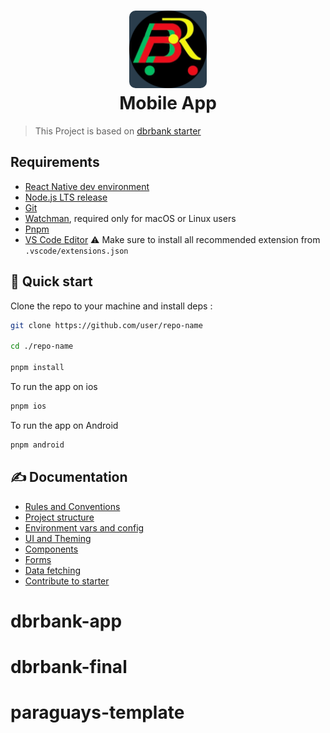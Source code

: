 <h1 align="center">
  <img alt="logo" src="./assets/icon.png" width="124px" style="border-radius:10px"/><br/>
Mobile App </h1>

> This Project is based on [dbrbank starter](https://starter.dbrbank.com)

## Requirements

- [React Native dev environment ](https://reactnative.dev/docs/environment-setup)
- [Node.js LTS release](https://nodejs.org/en/)
- [Git](https://git-scm.com/)
- [Watchman](https://facebook.github.io/watchman/docs/install#buildinstall), required only for macOS or Linux users
- [Pnpm](https://pnpm.io/installation)
- [VS Code Editor](https://code.visualstudio.com/download) ⚠️ Make sure to install all recommended extension from `.vscode/extensions.json`

## 👋 Quick start

Clone the repo to your machine and install deps :

```sh
git clone https://github.com/user/repo-name

cd ./repo-name

pnpm install
```

To run the app on ios

```sh
pnpm ios
```

To run the app on Android

```sh
pnpm android
```

## ✍️ Documentation

- [Rules and Conventions](https://starter.dbrbank.com/getting-started/rules-and-conventions/)
- [Project structure](https://starter.dbrbank.com/getting-started/project-structure)
- [Environment vars and config](https://starter.dbrbank.com/getting-started/environment-vars-config)
- [UI and Theming](https://starter.dbrbank.com/ui-and-theme/ui-theming)
- [Components](https://starter.dbrbank.com/ui-and-theme/components)
- [Forms](https://starter.dbrbank.com/ui-and-theme/Forms)
- [Data fetching](https://starter.dbrbank.com/guides/data-fetching)
- [Contribute to starter](https://starter.dbrbank.com/how-to-contribute/)

# dbrbank-app
# dbrbank-final
# paraguays-template

